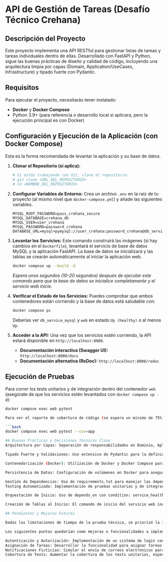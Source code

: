 # API de Gestión de Tareas (Desafío Técnico Crehana)

## Descripción del Proyecto
Este proyecto implementa una API RESTful para gestionar listas de tareas y tareas individuales dentro de ellas. Desarrollado con FastAPI y Python, sigue las buenas prácticas de diseño y calidad de código, incluyendo una arquitectura limpia por capas (Domain, Application/UseCases, Infrastructure) y tipado fuerte con Pydantic.

## Requisitos

Para ejecutar el proyecto, necesitarás tener instalado:
* **Docker** y **Docker Compose**
* Python 3.9+ (para referencia o desarrollo local si aplicara, pero la ejecución principal es con Docker)

## Configuración y Ejecución de la Aplicación (con Docker Compose)

Esta es la forma recomendada de levantar la aplicación y su base de datos.

1.  **Clonar el Repositorio (si aplica):**
    ```bash
    # Si estás trabajando con Git, clona el repositorio.
    # git clone <URL_DEL_REPOSITORIO>
    # cd <NOMBRE_DEL_REPOSITORIO>
    ```

2.  **Configurar Variables de Entorno:**
    Crea un archivo `.env` en la raíz de tu proyecto (al mismo nivel que `docker-compose.yml`) y añade las siguientes variables.

    ```env
    MYSQL_ROOT_PASSWORD=pass_crehana_secure
    MYSQL_DATABASE=crehana_db
    MYSQL_USER=user_crehana
    MYSQL_PASSWORD=password_crehana
    DATABASE_URL=mysql+pymysql://user_crehana:password_crehana@db_service_mysql:3306/crehana_db
    ```

3.  **Levantar los Servicios:**
    Este comando construirá las imágenes (si hay cambios en el `Dockerfile`), levantará el servicio de base de datos MySQL y la aplicación FastAPI. La base de datos se inicializará y las tablas se crearán automáticamente al iniciar la aplicación web.

    ```bash
    docker compose up --build -d
    ```
    *Espera unos segundos (10-20 segundos) después de ejecutar este comando para que la base de datos se inicialice completamente y el servicio web inicie.*

4.  **Verificar el Estado de los Servicios:**
    Puedes comprobar que ambos contenedores están corriendo y la base de datos está saludable con:
    ```bash
    docker compose ps
    ```
    Deberías ver `db_service_mysql` y `web` en estado `Up (healthy)` o al menos `Up`.

5.  **Acceder a la API:**
    Una vez que los servicios estén corriendo, la API estará disponible en `http://localhost:8000`.
    * **Documentación interactiva (Swagger UI):** `http://localhost:8000/docs`
    * **Documentación alternativa (ReDoc):** `http://localhost:8000/redoc`

## Ejecución de Pruebas

Para correr los tests unitarios y de integración dentro del contenedor `web` (asegúrate de que los servicios estén levantados con `docker compose up -d`):

```bash
docker compose exec web pytest

Para ver el reporte de cobertura de código (se espera un mínimo de 75%):

```bash
docker compose exec web pytest --cov=app

## Buenas Prácticas y Decisiones Técnicas Clave
Arquitectura por Capas: Separación de responsabilidades en Dominio, Aplicación e Infraestructura para facilitar la modularidad, el mantenimiento y la escalabilidad del código.

Tipado Fuerte y Validaciones: Uso extensivo de Pydantic para la definición de esquemas de datos y validaciones automáticas, mejorando la robustez de la API.

Contenedorización (Docker): Utilización de Docker y Docker Compose para crear un entorno de desarrollo consistente, reproducible y portable, facilitando el despliegue de la aplicación y la base de datos.

Persistencia de Datos: Configuración de volúmenes en Docker para asegurar que los datos de la base de datos MySQL persistan incluso si los contenedores son eliminados.

Gestión de Dependencias: Uso de requirements.txt para manejar las dependencias de Python de manera estandarizada.
Testing Automatizado: Implementación de pruebas unitarias y de integración con pytest para verificar la funcionalidad y prevenir regresiones.

Orquestación de Inicio: Uso de depends_on con condition: service_healthy en Docker Compose para asegurar que la aplicación web no intente conectarse a la base de datos hasta que esta esté completamente operativa.

Creación de Tablas al Inicio: El comando de inicio del servicio web incluye la ejecución de un script para crear las tablas de la base de datos automáticamente, simplificando la configuración inicial.

## Pendientes y Mejoras Futuras

Dadas las limitaciones de tiempo de la prueba técnica, se priorizó la implementación de los requisitos principales de CRUD de tareas y listas, la configuración de la infraestructura con Docker y la conexión a la base de datos, así como la integración de las pruebas.

Los siguientes puntos quedarían como mejoras o funcionalidades a implementar en el futuro:

Autenticación y Autorización: Implementación de un sistema de login con JWT para proteger los endpoints de la API.
Asignación de Tareas: Desarrollar la funcionalidad para asignar tareas a usuarios específicos.
Notificaciones Ficticias: Simular el envío de correos electrónicos para notificaciones (e.g., invitaciones).
Cobertura de Tests: Aumentar la cobertura de los tests unitarios, especialmente en los módulos de servicio y enrutamiento, para alcanzar un nivel más alto de confianza. (Nota: La prueba requería 75% de cobertura, se ha logrado, pero siempre se puede mejorar).